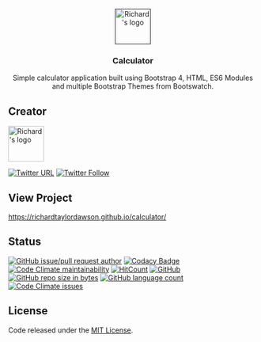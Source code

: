<p align="center">
  <a href="">
    <img src="http://icons.iconarchive.com/icons/iconsmind/outline/256/Calculator-icon.png" alt="Richard's logo" width=72 height=72>
  </a>

  <h3 align="center">Calculator</h3>

  <p align="center">
    Simple calculator application built using Bootstrap 4, HTML, ES6 Modules and multiple Bootstrap Themes from Bootswatch.
  </p>
</p>

## Creator

<img src="https://twitter.com/richard_codes/profile_image?size=original" alt="Richard's logo" width=72 height=72>

[![Twitter URL](https://img.shields.io/twitter/url/http/shields.io.svg?style=social)](https://twitter.com/intent/tweet?text=@richard_codes)
[![Twitter Follow](https://img.shields.io/twitter/follow/richard_codes.svg?label=Follow&style=social)](https://twitter.com/intent/follow?screen_name=richard_codes)

## View Project
<https://richardtaylordawson.github.io/calculator/>

## Status

[![GitHub issue/pull request author](https://img.shields.io/badge/author-richardtaylordawson-lightgrey.svg)](https://github.com/richardtaylordawson)
[![Codacy Badge](https://api.codacy.com/project/badge/Grade/02ee35b7c3e14b6da802677e73fbdb32)](https://www.codacy.com/app/richardtaylordawson/calculator?utm_source=github.com&amp;utm_medium=referral&amp;utm_content=richardtaylordawson/calculator&amp;utm_campaign=Badge_Grade)
[![Code Climate maintainability](https://img.shields.io/codeclimate/maintainability/richardtaylordawson/calculator.svg)](https://codeclimate.com/github/richardtaylordawson/calculator/progress/maintainability)
[![HitCount](http://hits.dwyl.com/richardtaylordawson/calculator.svg?style=plastic)](http://hits.dwyl.com/richardtaylordawson/calculator)
[![GitHub](https://img.shields.io/github/license/mashape/apistatus.svg)](https://github.com/richardtaylordawson/calculator)
[![GitHub repo size in bytes](https://img.shields.io/github/repo-size/badges/shields.svg)](https://github.com/richardtaylordawson/calculator)
[![GitHub language count](https://img.shields.io/badge/languages-3-blue.svg)](https://github.com/richardtaylordawson/calculator/)
[![Code Climate issues](https://img.shields.io/codeclimate/issues/richardtaylordawson/calculator.svg)](https://codeclimate.com/github/richardtaylordawson/calculator/issues)

## License

Code released under the [MIT License](https://github.com/richardtaylordawson/calculator/blob/master/LICENSE).
